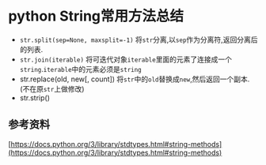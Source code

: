 # python String常用方法总结

* `str.split(sep=None, maxsplit=-1)`
将`str`分离,以`sep`作为分离符,返回分离后的列表.
* `str.join(iterable)`
将可迭代对象`iterable`里面的元素了连接成一个`string`.`iterable`中的元素必须是`string`
* str.replace(old, new[, count])
将`str`中的`old`替换成`new`,然后返回一个副本.(不在原`str`上做修改)
* str.strip()

## 参考资料
[https://docs.python.org/3/library/stdtypes.html#string-methods](https://docs.python.org/3/library/stdtypes.html#string-methods)
